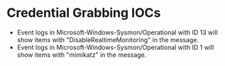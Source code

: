 # Credential Grabbing IOCs

- Event logs in Microsoft-Windows-Sysmon/Operational with ID 13 will show items with "DisableRealtimeMonitoring" in the message.
- Event logs in Microsoft-Windows-Sysmon/Operational with ID 1 will show items with "mimikatz" in the message.